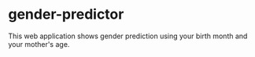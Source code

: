 # gender-predictor
This web application shows gender prediction using your birth month and your mother's age.
